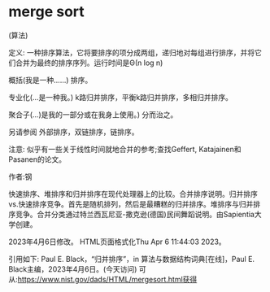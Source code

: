 # merge sort


(算法)



定义:
一种排序算法，它将要排序的项分成两组，递归地对每组进行排序，并将它们合并为最终的排序序列。运行时间是Θ(n log n)



概括(我是一种……)
排序。



专业化(…是一种我。)
k路归并排序，平衡k路归并排序，多相归并排序。



聚合子(…)是我的一部分或在我身上使用。)
分而治之。



另请参阅
外部排序，双链排序，链排序。



注意:
似乎有一些关于线性时间就地合并的参考;查找Geffert, Katajainen和Pasanen的论文。


作者:钢


快速排序、堆排序和归并排序在现代处理器上的比较。合并排序说明。归并排序vs.快速排序竞争。首先是随机排列，然后是最糟糕的归并排序。堆排序与归并排序竞争。合并分类通过特兰西瓦尼亚-撒克逊(德国)民间舞蹈说明。由Sapientia大学创建。








2023年4月6日修改。
HTML页面格式化Thu Apr 6 11:44:03 2023。



引用如下:
Paul E. Black，“归并排序”，in
算法与数据结构词典[在线]，Paul E. Black主编，2023年4月6日。(今天访问)
可从:https://www.nist.gov/dads/HTML/mergesort.html获得